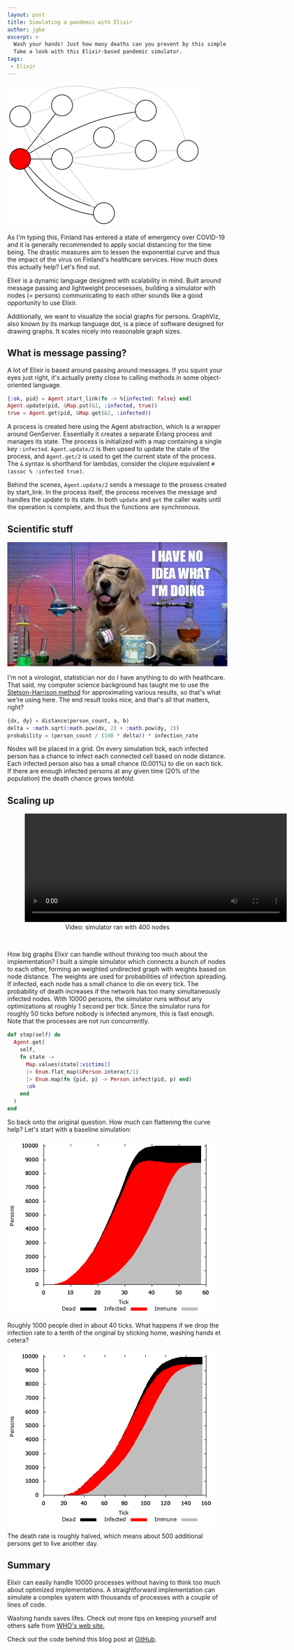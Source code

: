 ```yaml
---
layout: post
title: Simulating a pandemic with Elixir
author: jgke
excerpt: >
  Wash your hands! Just how many deaths can you prevent by this simple trick?
  Take a look with this Elixir-based pandemic simulator.
tags:
 - Elixir
---
```


<img src="/img/simulating-pandemics-with-elixir/simulation.gif"
     alt="Simulation animation with 9 nodes" />

As I'm typing this, Finland has entered a state of emergency over COVID-19 and
it is generally recommended to apply social distancing for the time being. The
drastic measures aim to lessen the exponential curve and thus the impact of the
virus on Finland's healthcare services. How much does this actually help? Let's
find out.

Elixir is a dynamic language designed with scalability in mind. Built around
message passing and lightweight procesesses, building a simulator with nodes (=
persons) communicating to each other sounds like a good opportunity to use
Elixir.

Additionally, we want to visualize the social graphs for persons. GraphViz,
also known by its markup language dot, is a piece of software designed for
drawing graphs. It scales nicely into reasonable graph sizes.

What is message passing?
------------------------

A lot of Elixir is based around passing around messages. If you squint your
eyes just right, it's actually pretty close to calling methods in some
object-oriented language.

```elixir
{:ok, pid} = Agent.start_link(fn -> %{infected: false} end)
Agent.update(pid, &Map.put(&1, :infected, true))
true = Agent.get(pid, &Map.get(&1, :infected))
```

A process is created here using the Agent abstraction, which is a wrapper
around GenServer. Essentially it creates a separate Erlang process and manages
its state. The process is initialized with a map containing a single key
`:infected`. `Agent.update/2` is then upsed to update the state of the process,
and `Agent.get/2` is used to get the current state of the process. The `&` syntax
is shorthand for lambdas, consider the clojure equivalent `#(assoc % :infected
true)`.

Behind the scenes, `Agent.update/2` sends a message to the prosess created by
start_link. In the process itself, the process receives the message and handles
the update to its state. In both `update` and `get` the caller waits until the
operation is complete, and thus the functions are synchronous.

Scientific stuff
----------------

<img src="/img/simulating-pandemics-with-elixir/science.jpeg"
     alt="A picture of a dog behing chemistry equipment with text 'I have no idea what I'm doing'" />

I'm not a virologist, statistician nor do I have anything to do with
healthcare. That said, my computer science background has taught me
to use the [Stetson-Harrison method](https://www.urbandictionary.com/define.php?term=Stetson-Harrison%20method)
for approximating various results, so that's what we're using here. The end
result looks nice, and that's all that matters, right?

```elixir
{dx, dy} = distance(person_count, a, b)
delta = :math.sqrt(:math.pow(dx, 2) + :math.pow(dy, 2))
probability = (person_count / (100 * delta)) * infection_rate
```

Nodes will be placed in a grid. On every simulation tick, each infected person
has a chance to infect each connected cell based on node distance. Each
infected person also has a small chance (0.001%) to die on each tick. If there
are enough infected persons at any given time (20% of the population) the death
chance grows tenfold.

Scaling up
----------

<figure>
  <video width="600" height="248" controls="controls">
  <source src="/img/simulating-pandemics-with-elixir/output-1.webm" type="video/webm"></source>
  </video>
  <figcaption style="text-align: center">Video: simulator ran with 400 nodes</figcaption>
</figure>
<br />

How big graphs Elixir can handle without thinking too much about the
implementation? I built a simple simulator which connects a bunch of nodes to
each other, forming an weighted undirected graph with weights based on node
distance. The weights are used for probabilities of infection spreading. If
infected, each node has a small chance to die on every tick. The probability of
death increases if the network has too many simultaneously infected nodes. With
10000 persons, the simulator runs without any optimizations at roughly 1 second
per tick. Since the simulator runs for roughly 50 ticks before nobody is
infected anymore, this is fast enough. Note that the processes are not run
concurrently.

```elixir
def step(self) do
  Agent.get(
    self,
    fn state ->
      Map.values(state[:victims])
      |> Enum.flat_map(&Person.interact/1)
      |> Enum.map(fn {pid, p} -> Person.infect(pid, p) end)
      :ok
    end
  )
end
```

So back onto the original question. How much can flattening the curve help? Let's start with a
baseline simulation:

<img src="/img/simulating-pandemics-with-elixir/graph-1.png" alt="Line graph from 10000 nodes" />

Roughly 1000 people died in about 40 ticks. What happens if we drop the
infection rate to a tenth of the original by sticking home, washing hands et
cetera?

<img src="/img/simulating-pandemics-with-elixir/graph-2.png" alt="Line graph from 10000 nodes" />

The death rate is roughly halved, which means about 500 additional persons get
to live another day.

Summary
-------

Elixir can easily handle 10000 processes without having to think too much about
optimized implementations. A straightforward implementation can simulate a
complex system with thousands of processes with a couple of lines of code.

Washing hands saves lifes. Check out more tips on keeping yourself and others
safe from [WHO's web site.](https://www.who.int/emergencies/diseases/novel-coronavirus-2019/advice-for-public)

Check out the code behind this blog post at [GitHub](https://github.com/jgke/epidemic).

